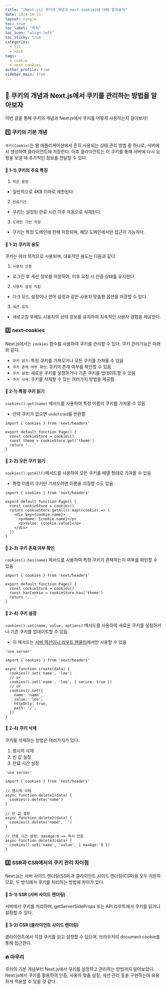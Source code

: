 ```yaml
---
title: "[Next.js] 쿠키의 개념과 next-cookies에 대해 알아보자"
date: 2024-10-13
layout: single
toc: true
toc_label: "목차"
toc_icon: "align-left"
toc_sticky: true
categories:
  - til
  - next 
tags:
  - cookie
  - next cookies
author_profile: true
sidebar_main: true
---
```


## :ledger: 쿠키의 개념과 Next.js에서 쿠키를 관리하는 방법을 알아보자
이번 글을 통해 쿠키의 개념과 Next.js에서 쿠키를 어떻게 사용하는지 알아보자!

### :one: 쿠키의 기본 개념
`쿠키(Cookie)`는 웹 애플리케이션에서 흔히 사용되는 상태 관리 방법 중 하나로, 서버에서 생성하여 클라이언트에 저장한다. 이후 클라이언트는 이 쿠키를 통해 서버에 다시 요청을 보낼 때 추가적인 정보를 전달할 수 있다.

#### :pushpin: 1-1) 쿠키의 주요 특징
1. `작은 용량`
  - 일반적으로 4KB 이하로 제한된다.
2. `만료기간`
  - 쿠키는 설정된 만료 시간 이후 자동으로 삭제된다.
3. `도메인 기반 저장`
  - 쿠키는 특정 도메인에 한해 저장되며, 해당 도메인에서만 접근이 가능하다.

#### :pushpin: 1-2) 쿠키의 용도
쿠키는 여러 목적으로 사용되며, 대표적인 용도는 다음과 같다.

1. `사용자 인증`
  - 로그인 후 세션 정보를 저장하여, 이후 요청 시 인증 상태를 유지한다.
2. `사용자 설정 저장`
  - 다크 모드 설정이나 언어 설정과 같은 사용자 맞춤형 옵션을 저장할 수 있다.
3. `세션 유지`
  - 새로고침 후에도 사용자의 상태 정보를 유지하여 지속적인 사용자 경험을 제공한다.  

### :two: next-cookies
Next.js에서는 `cookies` 함수를 사용하여 쿠키를 관리할 수 있다. 쿠키 관리기능은 아래와 같다.

- `쿠키 읽기`: 특정 쿠키를 가져오거나 모든 쿠키를 가져올 수 있음
- `쿠키 존재 여부 확인`: 쿠키의 존재 여부를 확인할 수 있음
- `쿠키 설정`: 새로운 쿠키를 설정하거나 기존 쿠키를 업데이트할 수 있음
- `쿠키 삭제`: 쿠키를 삭제할 수 있는 여러가지 방법을 제공함

#### :pushpin: 2-1) 특정 쿠키 읽기
`cookies().get(name)` 메서드를 사용하여 특정 이름의 쿠키를 가져올 수 있음 
- 만약 쿠키가 없으면 `undefined`를 반환함

```tsx
import { cookies } from 'next/headers'

export default function Page() {
  const cookieStore = cookies()
  const theme = cookieStore.get('theme')
  return '...'
}
```

#### :pushpin: 2-2) 모든 쿠키 읽기
`cookies().getAll()`메서드를 사용하여 모든 쿠키를 배열 형태로 가져올 수 있음
- 특정 이름의 쿠키만 가져오려면 이름을 지정할 수도 있음

```tsx
import { cookies } from 'next/headers'

export default function Page() {
  const cookieStore = cookies()
  return cookieStore.getAll().map((cookie) => (
    <div key={cookie.name}>
      <p>Name: {cookie.name}</p>
      <p>Value: {cookie.value}</p>
    </div>
  ))
}
```

#### :pushpin: 2-3) 쿠키 존재 여부 확인
`cookies().has(name)` 메서드를 사용하여 특정 쿠키가 존재하는지 여부를 확인할 수 있음

```tsx
import { cookies } from 'next/headers'

export default function Page() {
  const cookieStore = cookies()
  const hasCookie = cookieStore.has('theme')
  return '...'
}

```

#### :pushpin: 2-4) 쿠키 설정
`cookies().set(name, value, options)` 메서드를 사용하여 새로운 쿠키를 설정하거나 기존 쿠키를 업데이트할 수 있음. 
- 이 메서드는 <u>서버 액션이나 라우트 핸들러</u>에서만 사용할 수 있음

```tsx
'use server'

import { cookies } from 'next/headers'

async function create(data) {
  cookies().set('name', 'lee')
  // or
  cookies().set('name', 'lee', { secure: true })
  // or
  cookies().set({
    name: 'name',
    value: 'lee',
    httpOnly: true,
    path: '/',
  })
}
```

#### :pushpin: 2-4) 쿠키 삭제
쿠키를 삭제하는 방법은 여러가지가 있다.

1. 명시적 삭제
2. 빈 값 설정
3. 만료 시간 설정


```tsx
'use server'

import { cookies } from 'next/headers'

// 명시적 삭제
async function delete1(data) {
  cookies().delete('name')
}

// 빈 값 설정
async function delete2(data) {
  cookies().delete('name', '')
}

// 만료 시간 설정: maxAge:0 => 즉시 만료
async function delete3(data) {
  cookies().set('name', 'value', { maxAge: 0 })
}
```

### :three: SSR과 CSR에서의 쿠키 관리 차이점
Next.js는 서버 사이드 렌더링(SSR)과 클라이언트 사이드 렌더링(CSR)을 모두 지원하므로, 두 방식에서 쿠키를 처리하는 방법에 차이가 있다.

#### :pushpin: 3-1) SSR (서버 사이드 렌더링)
서버에서 쿠키를 처리하며, getServerSideProps 또는 API 라우트에서 쿠키를 읽거나 설정할 수 있다.

#### :pushpin: 3-2) CSR (클라이언트 사이드 렌더링)
클라이언트에서 직접 쿠키를 읽고 설정할 수 있으며, 브라우저의 document.cookie를 통해 접근한다.


### :fire: 마무리
쿠키의 기본 개념부터 Next.js에서 쿠키를 설정하고 관리하는 방법까지 알아보았다. Next.js에서 쿠키를 활용하여 인증, 사용자 맞춤 설정, 세션 관리 등을 구현하는데 유용하게 적용할 수 있을 것 같다.
